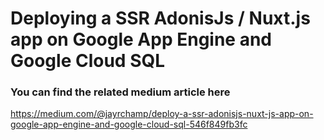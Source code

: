 # Deploying a SSR AdonisJs / Nuxt.js app on Google App Engine and Google Cloud SQL

### You can find the related medium article here
https://medium.com/@jayrchamp/deploy-a-ssr-adonisjs-nuxt-js-app-on-google-app-engine-and-google-cloud-sql-546f849fb3fc
